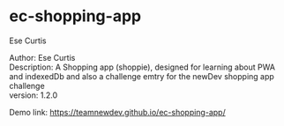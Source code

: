 # ec-shopping-app
Ese Curtis

Author: Ese Curtis <br>
Description: A Shopping app (shoppie), designed  for learning about PWA and indexedDb and also a challenge emtry for the newDev shopping app challenge <br>
version: 1.2.0

Demo link: https://teamnewdev.github.io/ec-shopping-app/
